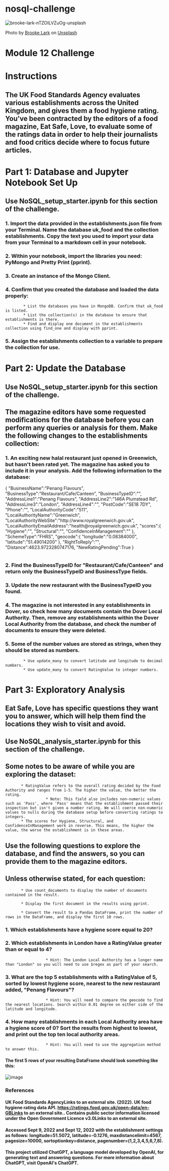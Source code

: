 # nosql-challenge
![brooke-lark-nTZOILVZuOg-unsplash](https://github.com/user-attachments/assets/c8f2d76e-7e85-4d3f-b8e4-991e046d6102)

Photo by <a href="https://unsplash.com/@brookelark?utm_content=creditCopyText&utm_medium=referral&utm_source=unsplash">Brooke Lark</a> on <a href="https://unsplash.com/photos/black-and-red-cherries-on-white-bowl-nTZOILVZuOg?utm_content=creditCopyText&utm_medium=referral&utm_source=unsplash">Unsplash</a>

# Module 12 Challenge
# Instructions
## The UK Food Standards Agency evaluates various establishments across the United Kingdom, and gives them a food hygiene rating. You've been contracted by the editors of a food magazine, Eat Safe, Love, to evaluate some of the ratings data in order to help their journalists and food critics decide where to focus future articles.

# Part 1: Database and Jupyter Notebook Set Up
## Use NoSQL_setup_starter.ipynb for this section of the challenge.

###    1. Import the data provided in the establishments.json file from your Terminal. Name the database uk_food and the collection establishments. Copy the text you used to import your data from your Terminal to a markdown cell in your notebook.

###    2. Within your notebook, import the libraries you need: PyMongo and Pretty Print (pprint).

###    3. Create an instance of the Mongo Client.

###    4. Confirm that you created the database and loaded the data properly:

            * List the databases you have in MongoDB. Confirm that uk_food is listed.
            * List the collection(s) in the database to ensure that establishments is there.
            * Find and display one document in the establishments collection using find_one and display with pprint.

###    5. Assign the establishments collection to a variable to prepare the collection for use.

# Part 2: Update the Database
## Use NoSQL_setup_starter.ipynb for this section of the challenge.

## The magazine editors have some requested modifications for the database before you can perform any queries or analysis for them. Make the following changes to the establishments collection:

###    1. An exciting new halal restaurant just opened in Greenwich, but hasn't been rated yet. The magazine has asked you to include it in your analysis. Add the following information to the database:
<table>
{
    "BusinessName":"Penang Flavours",
    "BusinessType":"Restaurant/Cafe/Canteen",
    "BusinessTypeID":"",
    "AddressLine1":"Penang Flavours",
    "AddressLine2":"146A Plumstead Rd",
    "AddressLine3":"London",
    "AddressLine4":"",
    "PostCode":"SE18 7DY",
    "Phone":"",
    "LocalAuthorityCode":"511",
    "LocalAuthorityName":"Greenwich",
    "LocalAuthorityWebSite":"http://www.royalgreenwich.gov.uk",
    "LocalAuthorityEmailAddress":"health@royalgreenwich.gov.uk",
    "scores":{
        "Hygiene":"",
        "Structural":"",
        "ConfidenceInManagement":""
    },
    "SchemeType":"FHRS",
    "geocode":{
        "longitude":"0.08384000",
        "latitude":"51.49014200"
    },
    "RightToReply":"",
    "Distance":4623.9723280747176,
    "NewRatingPending":True
}
</table>    

###    2. Find the BusinessTypeID for "Restaurant/Cafe/Canteen" and return only the BusinessTypeID and BusinessType fields.

###    3. Update the new restaurant with the BusinessTypeID you found.

###    4. The magazine is not interested in any establishments in Dover, so check how many documents contain the Dover Local Authority. Then, remove any establishments within the Dover Local Authority from the database, and check the number of documents to ensure they were deleted.

###    5. Some of the number values are stored as strings, when they should be stored as numbers.

            * Use update_many to convert latitude and longitude to decimal numbers.
            * Use update_many to convert RatingValue to integer numbers.

# Part 3: Exploratory Analysis
## Eat Safe, Love has specific questions they want you to answer, which will help them find the locations they wish to visit and avoid.

## Use NoSQL_analysis_starter.ipynb for this section of the challenge.

## Some notes to be aware of while you are exploring the dataset:

           * RatingValue refers to the overall rating decided by the Food Authority and ranges from 1-5. The higher the value, the better the rating.
                      * Note: This field also includes non-numeric values such as 'Pass', where 'Pass' means that the establishment passed their inspection but isn't given a number rating. We will coerce non-numeric values to nulls during the database setup before converting ratings to integers.
           * The scores for Hygiene, Structural, and ConfidenceInManagement work in reverse. This means, the higher the value, the worse the establishment is in these areas.

## Use the following questions to explore the database, and find the answers, so you can provide them to the magazine editors.

## Unless otherwise stated, for each question:

           * Use count_documents to display the number of documents contained in the result.

           * Display the first document in the results using pprint.

           * Convert the result to a Pandas DataFrame, print the number of rows in the DataFrame, and display the first 10 rows.

###           1. Which establishments have a hygiene score equal to 20?

###           2. Which establishments in London have a RatingValue greater than or equal to 4?

                      * Hint: The London Local Authority has a longer name than "London" so you will need to use $regex as part of your search.

###           3. What are the top 5 establishments with a RatingValue of 5, sorted by lowest hygiene score, nearest to the new restaurant added, "Penang Flavours"?

                      * Hint: You will need to compare the geocode to find the nearest locations. Search within 0.01 degree on either side of the latitude and longitude.

###           4. How many establishments in each Local Authority area have a hygiene score of 0? Sort the results from highest to lowest, and print out the top ten local authority areas.

                      * Hint: You will need to use the aggregation method to answer this.

#### The first 5 rows of your resulting DataFrame should look something like this:

![image](https://github.com/user-attachments/assets/fafcff5f-8f6b-4f59-a57e-4df5cb1df10c)



### References
#### UK Food Standards AgencyLinks to an external site. (2022). UK food hygiene rating data API. https://ratings.food.gov.uk/open-data/en-GBLinks to an external site.. Contains public sector information licensed under the Open Government Licence v3.0Links to an external site.

#### Accessed Sept 9, 2022 and Sept 12, 2022 with the establishment settings as follows: longitude=51.5072, latitude=-0.1276, maxdistancelimit=4567, pagesize=10000, sortoptionkey=distance, pagenumber=(1,2,3,4,5,6,7,8).

#### This project utilized ChatGPT, a language model developed by OpenAI, for generating text and answering questions. For more information about ChatGPT, visit OpenAI's ChatGPT.






